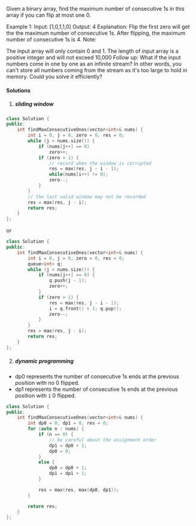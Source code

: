 Given a binary array, find the maximum number of consecutive 1s in this array if you can flip at most one 0.

Example 1:
Input: [1,0,1,1,0]
Output: 4
Explanation: Flip the first zero will get the the maximum number of consecutive 1s.
    After flipping, the maximum number of consecutive 1s is 4.
Note:

The input array will only contain 0 and 1.
The length of input array is a positive integer and will not exceed 10,000
Follow up:
What if the input numbers come in one by one as an infinite stream? In other words, you can't store all numbers coming from the stream as it's too large to hold in memory. Could you solve it efficiently?


#### Solutions

1. ##### sliding window

```cpp
class Solution {
public:
    int findMaxConsecutiveOnes(vector<int>& nums) {
        int i = 0, j = 0, zero = 0, res = 0;
        while (j < nums.size()) {
            if (nums[j++] == 0)
                zero++;
            if (zero > 1) {
                // record when the window is corrupted
                res = max(res, j - i - 1);
                while(nums[i++] != 0);
                zero--;
            }
        }
        // the last valid window may not be recorded
        res = max(res, j - i);
        return res;
    }
};
```

or

```cpp
class Solution {
public:
    int findMaxConsecutiveOnes(vector<int>& nums) {
        int i = 0, j = 0, zero = 0, res = 0;
        queue<int> q;
        while (j < nums.size()) {
            if (nums[j++] == 0) {
                q.push(j - 1);
                zero++;
            }
            if (zero > 1) {
                res = max(res, j - i - 1);
                i = q.front() + 1; q.pop();
                zero--;
            }
        }
        res = max(res, j - i);
        return res;
    }
};
```

2. ##### dynamic programming

- dp0 represents the number of consecutive 1s ends at the previous position with no 0 flipped.
- dp1 represents the number of consecutive 1s ends at the previous position with `1` 0 flipped.

```cpp
class Solution {
public:
    int findMaxConsecutiveOnes(vector<int>& nums) {
        int dp0 = 0, dp1 = 0, res = 0;
        for (auto n : nums) {
            if (n == 0) {
                // be careful about the assignment order
                dp1 = dp0 + 1;
                dp0 = 0;
            }
            else {
                dp0 = dp0 + 1;
                dp1 = dp1 + 1;
            }

            res = max(res, max(dp0, dp1));
        }

        return res;
    }
};
```